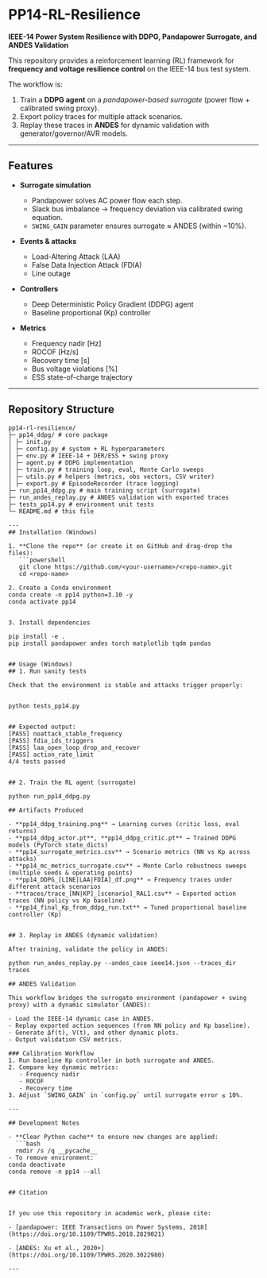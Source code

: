 
# PP14-RL-Resilience  
**IEEE-14 Power System Resilience with DDPG, Pandapower Surrogate, and ANDES Validation**

This repository provides a reinforcement learning (RL) framework for **frequency and voltage resilience control** on the IEEE-14 bus test system.  

The workflow is:  
1. Train a **DDPG agent** on a *pandapower-based surrogate* (power flow + calibrated swing proxy).  
2. Export policy traces for multiple attack scenarios.  
3. Replay these traces in **ANDES** for dynamic validation with generator/governor/AVR models.  

---

## Features

- **Surrogate simulation**  
  - Pandapower solves AC power flow each step.  
  - Slack bus imbalance → frequency deviation via calibrated swing equation.  
  - `SWING_GAIN` parameter ensures surrogate ≈ ANDES (within ~10%).  

- **Events & attacks**  
  - Load-Altering Attack (LAA)  
  - False Data Injection Attack (FDIA)  
  - Line outage  

- **Controllers**  
  - Deep Deterministic Policy Gradient (DDPG) agent  
  - Baseline proportional (Kp) controller  

- **Metrics**  
  - Frequency nadir [Hz]  
  - ROCOF [Hz/s]  
  - Recovery time [s]  
  - Bus voltage violations [%]  
  - ESS state-of-charge trajectory  

---

## Repository Structure

```text
pp14-rl-resilience/
├─ pp14_ddpg/ # core package
│ ├─ init.py
│ ├─ config.py # system + RL hyperparameters
│ ├─ env.py # IEEE-14 + DER/ESS + swing proxy
│ ├─ agent.py # DDPG implementation
│ ├─ train.py # training loop, eval, Monte Carlo sweeps
│ ├─ utils.py # helpers (metrics, obs vectors, CSV writer)
│ ├─ export.py # EpisodeRecorder (trace logging)
├─ run_pp14_ddpg.py # main training script (surrogate)
├─ run_andes_replay.py # ANDES validation with exported traces
├─ tests_pp14.py # environment unit tests
└─ README.md # this file

---
## Installation (Windows)

1. **Clone the repo** (or create it on GitHub and drag-drop the files):  
   ```powershell
   git clone https://github.com/<your-username>/<repo-name>.git
   cd <repo-name>

2. Create a Conda environment
conda create -n pp14 python=3.10 -y
conda activate pp14


3. Install dependencies

pip install -e .
pip install pandapower andes torch matplotlib tqdm pandas


## Usage (Windows)
## 1. Run sanity tests

Check that the environment is stable and attacks trigger properly:


python tests_pp14.py


## Expected output:
[PASS] noattack_stable_frequency
[PASS] fdia_ids_triggers
[PASS] laa_open_loop_drop_and_recover
[PASS] action_rate_limit
4/4 tests passed


## 2. Train the RL agent (surrogate)

python run_pp14_ddpg.py

## Artifacts Produced

- **pp14_ddpg_training.png** → Learning curves (critic loss, eval returns)  
- **pp14_ddpg_actor.pt**, **pp14_ddpg_critic.pt** → Trained DDPG models (PyTorch state_dicts)  
- **pp14_surrogate_metrics.csv** → Scenario metrics (NN vs Kp across attacks)  
- **pp14_mc_metrics_surrogate.csv** → Monte Carlo robustness sweeps (multiple seeds & operating points)  
- **pp14_DDPG_[LINE|LAA|FDIA]_df.png** → Frequency traces under different attack scenarios  
- **traces/trace_[NN|KP]_[scenario]_RAL1.csv** → Exported action traces (NN policy vs Kp baseline)  
- **pp14_final_Kp_from_ddpg_run.txt** → Tuned proportional baseline controller (Kp)  


## 3. Replay in ANDES (dynamic validation)

After training, validate the policy in ANDES:

python run_andes_replay.py --andes_case ieee14.json --traces_dir traces

## ANDES Validation

This workflow bridges the surrogate environment (pandapower + swing proxy) with a dynamic simulator (ANDES):

- Load the IEEE-14 dynamic case in ANDES.  
- Replay exported action sequences (from NN policy and Kp baseline).  
- Generate Δf(t), V(t), and other dynamic plots.  
- Output validation CSV metrics.  

### Calibration Workflow
1. Run baseline Kp controller in both surrogate and ANDES.  
2. Compare key dynamic metrics:  
   - Frequency nadir  
   - ROCOF  
   - Recovery time  
3. Adjust `SWING_GAIN` in `config.py` until surrogate error ≤ 10%.  

---

## Development Notes

- **Clear Python cache** to ensure new changes are applied:  
  ```bash
  rmdir /s /q __pycache__
- To remove environment:
conda deactivate
conda remove -n pp14 --all


## Citation


If you use this repository in academic work, please cite:

- [pandapower: IEEE Transactions on Power Systems, 2018](https://doi.org/10.1109/TPWRS.2018.2829021)

- [ANDES: Xu et al., 2020+](https://doi.org/10.1109/TPWRS.2020.3022980)

---
